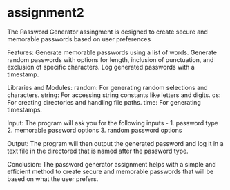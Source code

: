 # assignment2

The Password Generator assingment is designed to create secure and memorable passwords based on user preferences

Features:
  Generate memorable passwords using a list of words.
  Generate random passwords with options for length, inclusion of punctuation, and exclusion of specific characters.
  Log generated passwords with a timestamp.  

Libraries and Modules:
  random: For generating random selections and characters.
  string: For accessing string constants like letters and digits.
  os: For creating directories and handling file paths.
  time: For generating timestamps.

Input:
  The program will ask you for the following inputs -
    1. password type
    2. memorable password options
    3. random password options

Output: 
  The program will then output the generated password and log it in a text file in the directored that is named after the password type.

Conclusion:
  The password generator assignment helps with a simple and efficient method to create secure and memorable passwords that will be based on what the user prefers.
